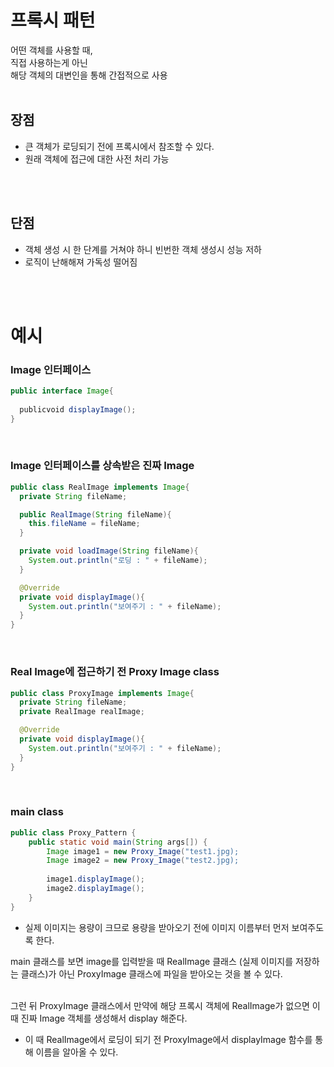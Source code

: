 # 프록시 패턴
어떤 객체를 사용할 때,      
직접 사용하는게 아닌      
해당 객체의 대변인을 통해 간접적으로 사용
<br/>
<br/>

## 장점
- 큰 객체가 로딩되기 전에 프록시에서 참조할 수 있다.
- 원래 객체에 접근에 대한 사전 처리 가능
<br/>
<br/>

## 단점
- 객체 생성 시 한 단계를 거쳐야 하니 빈번한 객체 생성시 성능 저하
- 로직이 난해해져 가독성 떨어짐
<br/>
<br/>

# 예시
### Image 인터페이스
``` java
public interface Image{
  
  publicvoid displayImage();
}
```
<br/>

### Image 인터페이스를 상속받은 진짜 Image
```java
public class RealImage implements Image{
  private String fileName;

  public RealImage(String fileName){
    this.fileName = fileName;
  }

  private void loadImage(String fileName){
    System.out.println("로딩 : " + fileName);
  }

  @Override
  private void displayImage(){
    System.out.println("보여주기 : " + fileName);
  }
} 
```
<br/>

### Real Image에 접근하기 전 Proxy Image class
```java
public class ProxyImage implements Image{
  private String fileName;
  private RealImage realImage;

  @Override
  private void displayImage(){
    System.out.println("보여주기 : " + fileName);
  }
}
```
<br/>

### main class
```java
public class Proxy_Pattern {
    public static void main(String args[]) {
        Image image1 = new Proxy_Image("test1.jpg);
        Image image2 = new Proxy_Image("test2.jpg);
        
        image1.displayImage();
        image2.displayImage();
    }
}
```
- 실제 이미지는 용량이 크므로 용량을 받아오기 전에 이미지 이름부터 먼저 보여주도록 한다.          

main 클래스를 보면 image를 입력받을 때 RealImage 클래스 (실제 이미지를 저장하는 클래스)가 아닌 ProxyImage 클래스에 파일을 받아오는 것을 볼 수 있다.     
<br/>

그런 뒤 ProxyImage 클래스에서 만약에 해당 프록시 객체에 RealImage가 없으면 이 때 진짜 Image 객체를 생성해서 display 해준다.

- 이 때 RealImage에서 로딩이 되기 전 ProxyImage에서 displayImage 함수를 통해 이름을 알아올 수 있다.
